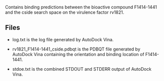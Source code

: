 Contains binding predictions between the bioactive compound F1414-1441 and the cside search space on the virulence factor rv1821.

## Files

- log.txt is the log file generated by AutoDock Vina.

- rv1821_F1414-1441_cside.pdbqt is the PDBQT file generated by AutoDock Vina containing the orientation and binding location of F1414-1441.

- stdoe.txt is the combined STDOUT and STDERR output of AutoDock Vina.

